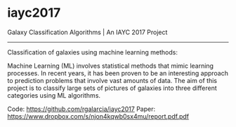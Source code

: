 # iayc2017
Galaxy Classification Algorithms | An IAYC 2017 Project

--------------------------------------------

Classification of galaxies using machine learning methods:

Machine Learning (ML) involves statistical methods that mimic learning processes. In recent
years, it has been proven to be an interesting approach to prediction problems that involve vast
amounts of data. The aim of this project is to classify large sets of pictures of galaxies into
three different categories using ML algorithms.

Code: https://github.com/rgalarcia/iayc2017
Paper: https://www.dropbox.com/s/njon4kqwb0sx4mu/report.pdf.pdf
